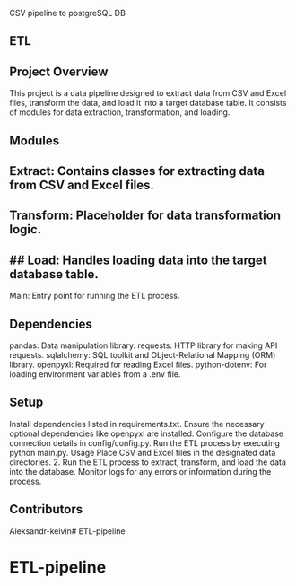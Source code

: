 CSV pipeline to postgreSQL DB
## ETL

## Project Overview
This project is a data pipeline designed to extract data from CSV and Excel files, transform the data, and load it into a target database table. It consists of modules for data extraction, transformation, and loading.
## Modules
## Extract: Contains classes for extracting data from CSV and Excel files.
## Transform: Placeholder for data transformation logic.
## ## Load: Handles loading data into the target database table.
Main: Entry point for running the ETL process.
## Dependencies
pandas: Data manipulation library.
requests: HTTP library for making API requests.
sqlalchemy: SQL toolkit and Object-Relational Mapping (ORM) library.
openpyxl: Required for reading Excel files.
python-dotenv: For loading environment variables from a .env file.

## Setup
Install dependencies listed in requirements.txt.
Ensure the necessary optional dependencies like openpyxl are installed.
Configure the database connection details in config/config.py.
Run the ETL process by executing python main.py.
Usage
Place CSV and Excel files in the designated data directories.
2. Run the ETL process to extract, transform, and load the data into the database.
Monitor logs for any errors or information during the process.


## Contributors
Aleksandr-kelvin# ETL-pipeline
# ETL-pipeline

